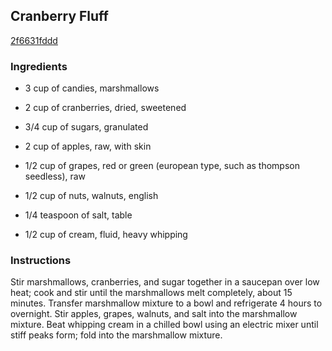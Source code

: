 ## Cranberry Fluff

[2f6631fddd](http://allrecipes.com/recipe/cranberry-fluff-2/)

### Ingredients

 - 3 cup of candies, marshmallows

 - 2 cup of cranberries, dried, sweetened

 - 3/4 cup of sugars, granulated

 - 2 cup of apples, raw, with skin

 - 1/2 cup of grapes, red or green (european type, such as thompson seedless), raw

 - 1/2 cup of nuts, walnuts, english

 - 1/4 teaspoon of salt, table

 - 1/2 cup of cream, fluid, heavy whipping

### Instructions

Stir marshmallows, cranberries, and sugar together in a saucepan over low heat; cook and stir until the marshmallows melt completely, about 15 minutes. Transfer marshmallow mixture to a bowl and refrigerate 4 hours to overnight. Stir apples, grapes, walnuts, and salt into the marshmallow mixture. Beat whipping cream in a chilled bowl using an electric mixer until stiff peaks form; fold into the marshmallow mixture.